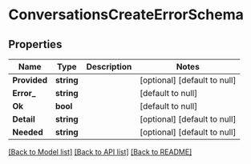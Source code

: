 # ConversationsCreateErrorSchema

## Properties
Name | Type | Description | Notes
------------ | ------------- | ------------- | -------------
**Provided** | **string** |  | [optional] [default to null]
**Error_** | **string** |  | [default to null]
**Ok** | **bool** |  | [default to null]
**Detail** | **string** |  | [optional] [default to null]
**Needed** | **string** |  | [optional] [default to null]

[[Back to Model list]](../README.md#documentation-for-models) [[Back to API list]](../README.md#documentation-for-api-endpoints) [[Back to README]](../README.md)


